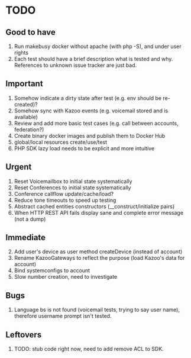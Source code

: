 # TODO

## Good to have

1. Run makebusy docker without apache (with php -S), and under user rights
2. Each test should have a brief description what is tested and why. References to unknown issue tracker are just bad.

## Important

1. Somehow indicate a dirty state after test (e.g. env should be re-created)?
2. Somehow sync with Kazoo events (e.g. voicemail stored and is available)
3. Review and add more basic test cases (e.g. call between accounts, federation?)
4. Create binary docker images and publish them to Docker Hub
5. global/local resources create/use/test
6. PHP SDK lazy load needs to be explicit and more intuitive

## Urgent

1. Reset Voicemailbox to initial state systematically
2. Reset Conferences to initial state systematically
3. Conference callflow update/cache/load?
4. Reduce tone timeouts to speed up testing
5. Abstract cached entities constructors (__construct/initialize pairs)
7. When HTTP REST API fails display sane and complete error message (not a dump)

## Immediate

2. Add user's device as user method createDevice (instead of account)
3. Rename KazooGateways to reflect the purpose (load Kazoo's data for account)
4. Bind systemconfigs to account
5. Slow number creation, need to investigate

## Bugs

1. Language bs is not found (voicemail tests, trying to say user name), therefore username prompt isn't tested.

## Leftovers

1. TODO: stub code right now, need to add remove ACL to SDK.

